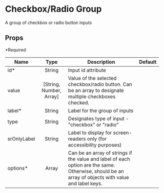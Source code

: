 # Checkbox/Radio Group

A group of checkbox or radio button inputs

## Props

\*Required

| Name        |          Type           | Description                                                                                                                                        | Default |
| ----------- | :---------------------: | -------------------------------------------------------------------------------------------------------------------------------------------------- | ------- |
| id\*        |         String          | Input id attribute                                                                                                                                 |         |
| value       | [String, Number, Array] | Value of the selected checkbox/radio button. Can be an array to designate multiple checkboxes checked.                                             |         |
| label\*     |         String          | Label for the group of inputs                                                                                                                      |         |
| type        |         String          | Designates type of input - "checkbox" or "radio"                                                                                                   |         |
| srOnlyLabel |         String          | Label to display for screen-readers only (for accessibility purposes)                                                                              |         |
| options\*   |          Array          | Can be an array of strings if the value and label of each option are the same. Otherwise, should be an array of objects with value and label keys. |         |
